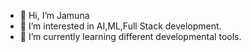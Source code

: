 - 👋 Hi, I’m Jamuna 
- 👀 I’m interested in AI,ML,Full Stack development.
- 🌱 I’m currently learning different developmental tools.
